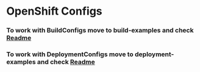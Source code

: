 # OpenShift Configs

### To work with BuildConfigs move to build-examples and check [Readme](./build-examples/README.md)

### To work with DeploymentConfigs move to deployment-examples and check [Readme](./deployment-examples/README.md)

